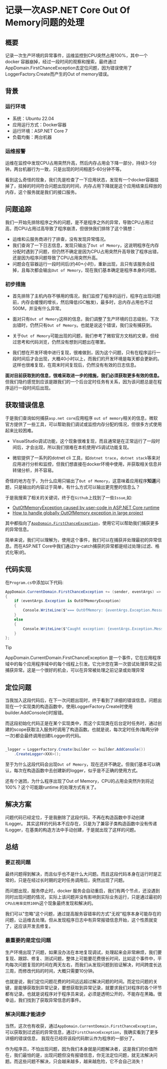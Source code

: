 # 记录一次ASP.NET Core Out Of Memory问题的处理

## 概要
记录一次生产环境的异常事件，运维监控到CPU突然占用100%，其中一个docker 容器崩掉，经过一段时间的观察和搜索，最终通过 AppDomain.FirstChanceException去定位问题，因为错误使用了 LoggerFactory.Create而产生的Out of memory错误。

## 背景

### 运行环境

- 系统：Ubuntu 22.04
- 应用运行方式：Docker容器
- 运行环境：ASP.NET Core 7
- 负载均衡：两台机器

### 运维报警

运维在监控中发现CPU占用突然升高，然后内存占用会下降一部分，持续3-5分钟。两台机器行为一致，只是出现的时间相差5-60分钟不等。

看到这么奇怪的现象，我们先是检查了一下应用状态，发现有一个docker容器挂掉了，挂掉的时间符合问题出现的时间，内存占用下降就是这个应用结束后释放的内存，这个服务就是我们的接口服务。

## 问题追踪

我们一开始先排除程序之外的问题，是不是程序之外的异常，导致CPU占用过高，而CPU占用过高导致了程序崩溃，但很快我们排除了这个猜想：

- 运维和云服务商进行了排查，没有发现异常情况。
- 我们查询了一下日志信息，发现只输出了`Out of Memory`，这说明程序在内存分配时遇到了问题，但仍然不确定是因为CPU占用突然升高导致了程序出错，还是因为程序问题导致了CPU占用突然升高。
- 问题会在容器运行一段时间后(约40+小时)，重新出现，且只有该服务会挂掉，且每次都会输出`Out of Memory`，现在我们基本确定是程序本身的问题。

### 初步措施

- 首先排除了主机内存不够用的情况，我们监控了程序的运行，程序在出现问题前，内存会缓慢的增长，然后降低(GC触发)，最多时，总内存占用也不过500M，并没有什么异常。

- 面对只有`Out of Memory`这样的信息，我们调整了生产环境的日志级别，下次出错时，仍然只有`Out of Memory`。也就是说这个错误，我们没有捕获到。

- 关于`Out of Memory`可能出现的问题，我们参考了微软官方文档的文章，但经过思考和代码浏览，仍然没有想到问题出在哪里。

- 我们想在开发环境中进行复现，很难做到，因为这个问题，只有在程序运行一段时间后才会出现，大概40小时以上，而我们的开发环境是每天都会更新的。这样也很难复现，在周末时间复现后，仍然没有有效的日志信息。

**面对目前获取到的信息，很难采取进一步的措施，我们必须获取更多有效的信息。**
但我们隐约感觉到应该是跟我们的一个后台定时任务有关系，因为该问题总是在程序运行一段时间后出现。

## 获取错误信息

于是我们查询如何捕获`asp.net core`应用程序 `out of memory`相关的信息，微软官方提供了一些工具，可以帮助我们调试或监控内存分配的情况，但很多方式使用起来比较困难。

- VisualStudio调试功能，这个现象很难复现，而且通常是在正常运行了一段时间后，才会出现，所以我们很难在本机使用VS调试功能复现。
  
- 微软提供了一系列的dotnet cli 工具，如`dotnet trace`，`dotnet stack`等来对应用进行分析和监控，但我们想直接在docker环境中使用，并获取相关信息并转储分析，并不容易。

奇怪的地方在于，为什么应用只输出了`Out of Memory`，这意味着应用程序**知道**问题，只是输出的内容过于简单，有什么方式可以输出更完整的信息么？

于是我搜索了相关的关键词，终于在`Github`上找到了一些`Issue`,如:

- [OutOfMemoryException caused by user-code in ASP.NET Core runtime](https://github.com/dotnet/runtime/issues/64831)
- [How to handle globally OutOfMemory exception in large project](https://github.com/dotnet/runtime/issues/48157)

其中都指向了[`AppDomain.FirstChanceException`](https://learn.microsoft.com/zh-cn/dotnet/framework/app-domains/how-to-receive-first-chance-exception-notifications)，使用它可以帮助我们捕获更多的异常信息。

简单来说，我们可以理解为，使用这个事件，我们可以在捕获并处理最初的异常信息。而在ASP.NET Core中我们通过try-catch捕获的异常都是经过处理(过滤、格式化等)的。

## 代码实现

在`Program.cs`中添加以下代码:

```csharp
AppDomain.CurrentDomain.FirstChanceException += (sender, eventArgs) =>
{
    if (eventArgs.Exception is OutOfMemoryException)
    {
        Console.WriteLine($"=== OutOfMemory: {eventArgs.Exception.Message}, {eventArgs.Exception.StackTrace}");
    }
    else
    {
        Console.WriteLine($"Caught exception: {eventArgs.Exception.Message}");
    }
};
```

> [!TIP]
> AppDomain.CurrentDomain.FirstChanceException 是一个事件，它在应用程序域中的每个应用程序域中的每个线程上引发。它允许您在第一次尝试处理异常之前捕获异常。这是一个很好的机会，可以在异常被处理之前记录或处理异常

## 定位问题

当我加入这段代码后，在下一次问题出现时，终于看到了详细的错误信息。问题出现在一个实现类的构造函数中，使用LoggerFactory.Create时使用builder.AddConsole()时报错。

而这段初始化代码正是在某个实现类中，而这个实现类在后台定时任务时，通过创建的scope获取注入服务时调用了构造函数。也就是说，每次定时任务(每两分钟一次)都会最终调用创建ILogger的代码。

```csharp

_logger = LoggerFactory.Create(builder => builder.AddConsole())
    .CreateLogger<XXX>();
```

至于为什么这段代码会出现`Out of Memory`，现在还并不确定。但我们基本可以确认，每次在构造函数中去创建新的logger，似乎是不正确的使用方式。

还有个迷团，为什么程序出现了Out of Memory，CPU的占用会突然升到将近100%？这个可能跟runtime 的处理方式有关了。

## 解决方案

问题代码已经定位，于是我删除了这段代码，不再在构造函数中手动创建ILogger。
其实这样的代码本不应存在，只是为了兼容子类构造函数中没有传递ILogger，在基类的构造方法中手动创建，于是就出现了这样的问题。

## 总结

### 要正视问题

最终问题得到解决，而且似乎也不是什么大问题。而且这段代码本身在运行时是正常的，只是在经过长时期的定时任务调用后，突然出现了问题。

而问题出现，服务停止时，docker 服务会自动重启，我们有两个节点，还没遇到同时出现问题的情况，实际上该问题并没有影响到实际业务运行，只是通过最初的`CPU占用率突然100%`这个现象最终发现和解决的。

我们可以"忽略"这个问题，通过提高服务容错率的方式"无视"程序本身可能存在的问题，让运维去处理。但从发现程序日志中有异常报错信息开始，这个性质就变了，这应该开发去修复。

### 最重要的是定位问题

生产环境出现了问题，如果没办法在本地复现调试，处理起来会非常麻烦，我们要复现、跟踪、修复、测试问题，整体上可能要花费很长时间，比如这个事件中，平均每次问题复现的时间在两天左右，而我们从发现问题到验证解决，时间跨度长达三周，而修改代码的时间，大概只需要10分钟。

也就是说，我们定位问题花费的时间远远超过解决问题的时间。而定位问题的关键，是能够获取到异常记录，要想获取到异常记录，就要求我们对程序的各个环节都有记录。也就是说程序对于程序员来说，必须是透明公开的，不能存在黑箱。很幸运，我们找到了获取异常信息的事件。

### 解决问题才能进步

当然，这次也有收获，通过`AppDomain.CurrentDomain.FirstChanceException`，可以获取到过滤前的异常信息，通过`FirstChanceException`，我确实看到了更多详细的错误信息，
我现在已经将该段代码默认作为程序的一部分了。

作为程序员，不怕出现问题，因为我们本身就是问题解决者，这是我们的价值所在，我们最怕的是，出现问题但没有报错信息，你无法定位问题，就无法解决问题。而这些问题不解决，只会越来越多，越来越危险，它不会自己消失！
